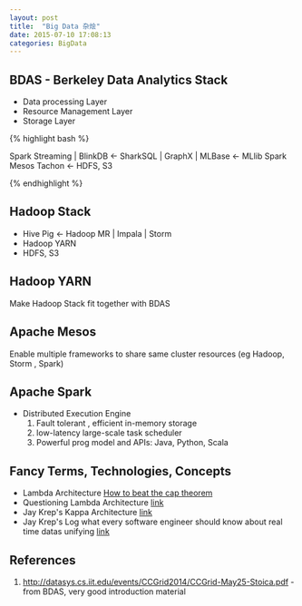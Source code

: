```yaml
---
layout: post
title:  "Big Data 杂烩"
date: 2015-07-10 17:08:13
categories: BigData 
---
```

## BDAS - Berkeley Data Analytics Stack

- Data processing Layer
- Resource Management Layer
- Storage Layer


{% highlight bash %}

Spark Streaming | BlinkDB <- SharkSQL | GraphX | MLBase <- MLlib
Spark
Mesos
Tachon <- HDFS, S3

{% endhighlight %}

## Hadoop Stack

- Hive Pig <- Hadoop MR | Impala | Storm
- Hadoop YARN
- HDFS, S3
 
## Hadoop YARN

Make Hadoop Stack fit together with BDAS

## Apache Mesos

Enable multiple frameworks to share same cluster resources (eg Hadoop, Storm , Spark)

## Apache Spark

- Distributed Execution Engine
    1. Fault tolerant , efficient in-memory storage
    2. low-latency large-scale task scheduler
    3. Powerful prog model and APIs: Java, Python, Scala

    
## Fancy Terms, Technologies, Concepts
- Lambda Architecture [How to beat the cap theorem](http://nathanmarz.com/blog/how-to-beat-the-cap-theorem.html)
- Questioning Lambda Architecture [link](https://www.oreilly.com/ideas/questioning-the-lambda-architecture)
- Jay Krep's Kappa Architecture [link](http://milinda.pathirage.org/kappa-architecture.com/)
- Jay Krep's Log what every software engineer should know about real time datas unifying [link](https://engineering.linkedin.com/distributed-systems/log-what-every-software-engineer-should-know-about-real-time-datas-unifying)

## References
1. http://datasys.cs.iit.edu/events/CCGrid2014/CCGrid-May25-Stoica.pdf - from BDAS, very good introduction material


